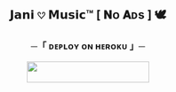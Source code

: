 <h2 align="center">
    𝗝𝗮𝗻𝗶 𔘓 𝗠𝘂𝘀𝗶𝗰™ [ 𝐍ᴏ 𝐀ᴅs ] 🕊
</h2>

<h3 align="center">
    ─「 ᴅᴇᴩʟᴏʏ ᴏɴ ʜᴇʀᴏᴋᴜ 」─
</h3>

<p align="center"><a href="https://dashboard.heroku.com/new?template=https://github.com/ramrk399/JaniMusicBot"> <img src="https://img.shields.io/badge/Deploy%20On%20Heroku-blue?style=for-the-badge&logo=heroku" width="220" height="38.45"/></a></p>
